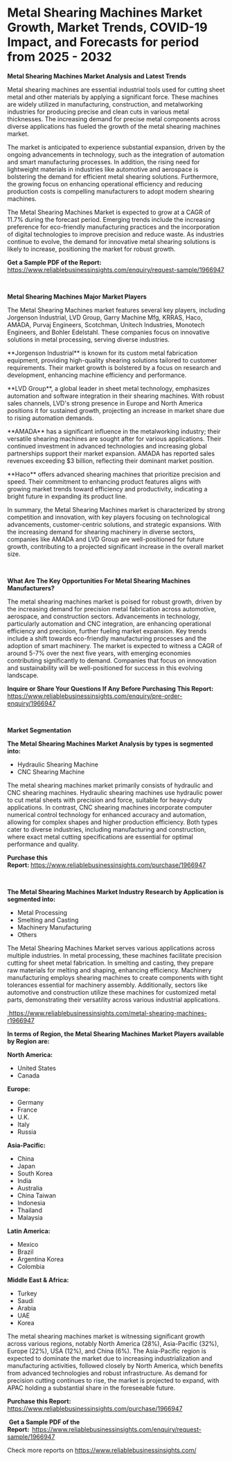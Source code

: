 <p><h1>Metal Shearing Machines Market Growth, Market Trends, COVID-19 Impact, and Forecasts for period from 2025 - 2032</h1></p><p><strong>Metal Shearing Machines Market Analysis and Latest Trends</strong></p>
<p><p>Metal shearing machines are essential industrial tools used for cutting sheet metal and other materials by applying a significant force. These machines are widely utilized in manufacturing, construction, and metalworking industries for producing precise and clean cuts in various metal thicknesses. The increasing demand for precise metal components across diverse applications has fueled the growth of the metal shearing machines market.</p><p>The market is anticipated to experience substantial expansion, driven by the ongoing advancements in technology, such as the integration of automation and smart manufacturing processes. In addition, the rising need for lightweight materials in industries like automotive and aerospace is bolstering the demand for efficient metal shearing solutions. Furthermore, the growing focus on enhancing operational efficiency and reducing production costs is compelling manufacturers to adopt modern shearing machines.</p><p>The Metal Shearing Machines Market is expected to grow at a CAGR of 11.7% during the forecast period. Emerging trends include the increasing preference for eco-friendly manufacturing practices and the incorporation of digital technologies to improve precision and reduce waste. As industries continue to evolve, the demand for innovative metal shearing solutions is likely to increase, positioning the market for robust growth.</p></p>
<p><strong>Get a Sample PDF of the Report:&nbsp;</strong> <a href="https://www.reliablebusinessinsights.com/enquiry/request-sample/1966947?utm_campaign=2439&utm_medium=2&utm_source=Github&utm_content=ia&utm_term=22022025&utm_id=metal-shearing-machines">https://www.reliablebusinessinsights.com/enquiry/request-sample/1966947</a></p>
<p>&nbsp;</p>
<p><strong>Metal Shearing Machines Major Market Players</strong></p>
<p><p>The Metal Shearing Machines market features several key players, including Jorgenson Industrial, LVD Group, Garry Machine Mfg, KRRAS, Haco, AMADA, Purvaj Engineers, Scotchman, Unitech Industries, Monotech Engineers, and Bohler Edelstahl. These companies focus on innovative solutions in metal processing, serving diverse industries.</p><p>**Jorgenson Industrial** is known for its custom metal fabrication equipment, providing high-quality shearing solutions tailored to customer requirements. Their market growth is bolstered by a focus on research and development, enhancing machine efficiency and performance.</p><p>**LVD Group**, a global leader in sheet metal technology, emphasizes automation and software integration in their shearing machines. With robust sales channels, LVD's strong presence in Europe and North America positions it for sustained growth, projecting an increase in market share due to rising automation demands.</p><p>**AMADA** has a significant influence in the metalworking industry; their versatile shearing machines are sought after for various applications. Their continued investment in advanced technologies and increasing global partnerships support their market expansion. AMADA has reported sales revenues exceeding $3 billion, reflecting their dominant market position.</p><p>**Haco** offers advanced shearing machines that prioritize precision and speed. Their commitment to enhancing product features aligns with growing market trends toward efficiency and productivity, indicating a bright future in expanding its product line.</p><p>In summary, the Metal Shearing Machines market is characterized by strong competition and innovation, with key players focusing on technological advancements, customer-centric solutions, and strategic expansions. With the increasing demand for shearing machinery in diverse sectors, companies like AMADA and LVD Group are well-positioned for future growth, contributing to a projected significant increase in the overall market size.</p></p>
<p>&nbsp;</p>
<p><strong>What Are The Key Opportunities For Metal Shearing Machines Manufacturers?</strong></p>
<p><p>The metal shearing machines market is poised for robust growth, driven by the increasing demand for precision metal fabrication across automotive, aerospace, and construction sectors. Advancements in technology, particularly automation and CNC integration, are enhancing operational efficiency and precision, further fueling market expansion. Key trends include a shift towards eco-friendly manufacturing processes and the adoption of smart machinery. The market is expected to witness a CAGR of around 5-7% over the next five years, with emerging economies contributing significantly to demand. Companies that focus on innovation and sustainability will be well-positioned for success in this evolving landscape.</p></p>
<p><strong>Inquire or Share Your Questions If Any Before Purchasing This Report:</strong> <a href="https://www.reliablebusinessinsights.com/enquiry/pre-order-enquiry/1966947?utm_campaign=2439&utm_medium=2&utm_source=Github&utm_content=ia&utm_term=22022025&utm_id=metal-shearing-machines">https://www.reliablebusinessinsights.com/enquiry/pre-order-enquiry/1966947</a></p>
<p>&nbsp;</p>
<p><strong>Market Segmentation</strong></p>
<p><strong>The Metal Shearing Machines Market Analysis by types is segmented into:</strong></p>
<p><ul><li>Hydraulic Shearing Machine</li><li>CNC Shearing Machine</li></ul></p>
<p><p>The metal shearing machines market primarily consists of hydraulic and CNC shearing machines. Hydraulic shearing machines use hydraulic power to cut metal sheets with precision and force, suitable for heavy-duty applications. In contrast, CNC shearing machines incorporate computer numerical control technology for enhanced accuracy and automation, allowing for complex shapes and higher production efficiency. Both types cater to diverse industries, including manufacturing and construction, where exact metal cutting specifications are essential for optimal performance and quality.</p></p>
<p><strong>Purchase this Report:&nbsp;</strong><a href="https://www.reliablebusinessinsights.com/purchase/1966947?utm_campaign=2439&utm_medium=2&utm_source=Github&utm_content=ia&utm_term=22022025&utm_id=metal-shearing-machines">https://www.reliablebusinessinsights.com/purchase/1966947</a></p>
<p>&nbsp;</p>
<p><strong>The Metal Shearing Machines Market Industry Research by Application is segmented into:</strong></p>
<p><ul><li>Metal Processing</li><li>Smelting and Casting</li><li>Machinery Manufacturing</li><li>Others</li></ul></p>
<p><p>The Metal Shearing Machines Market serves various applications across multiple industries. In metal processing, these machines facilitate precision cutting for sheet metal fabrication. In smelting and casting, they prepare raw materials for melting and shaping, enhancing efficiency. Machinery manufacturing employs shearing machines to create components with tight tolerances essential for machinery assembly. Additionally, sectors like automotive and construction utilize these machines for customized metal parts, demonstrating their versatility across various industrial applications.</p></p>
<p><a href="https://www.reliablebusinessinsights.com/metal-shearing-machines-r1966947?utm_campaign=2439&utm_medium=2&utm_source=Github&utm_content=ia&utm_term=22022025&utm_id=metal-shearing-machines">&nbsp;https://www.reliablebusinessinsights.com/metal-shearing-machines-r1966947</a></p>
<p><strong>In terms of Region, the Metal Shearing Machines Market Players available by Region are:</strong></p>
<p>
    <p> <strong> North America: </strong>
        <ul>
            <li>United States</li>
            <li>Canada</li>
        </ul>
        </p> 
    <p> <strong> Europe: </strong>
        <ul>
            <li>Germany</li>
            <li>France</li>
            <li>U.K.</li>
            <li>Italy</li>
            <li>Russia</li>
        </ul>
        </p> 
    <p> <strong> Asia-Pacific: </strong>
        <ul>
            <li>China</li>
            <li>Japan</li>
            <li>South Korea</li>
            <li>India</li>
            <li>Australia</li>
            <li>China Taiwan</li>
            <li>Indonesia</li>
            <li>Thailand</li>
            <li>Malaysia</li>
        </ul>
        </p> 
    <p> <strong> Latin America: </strong>
        <ul>
            <li>Mexico</li>
            <li>Brazil</li>
            <li>Argentina Korea</li>
            <li>Colombia</li>
        </ul>
        </p> 
    <p> <strong> Middle East & Africa: </strong>
        <ul>
            <li>Turkey</li>
            <li>Saudi</li>
            <li>Arabia</li>
            <li>UAE</li>
            <li>Korea</li>
        </ul>
    </p>
    </p>
<p><p>The metal shearing machines market is witnessing significant growth across various regions, notably North America (28%), Asia-Pacific (32%), Europe (22%), USA (12%), and China (6%). The Asia-Pacific region is expected to dominate the market due to increasing industrialization and manufacturing activities, followed closely by North America, which benefits from advanced technologies and robust infrastructure. As demand for precision cutting continues to rise, the market is projected to expand, with APAC holding a substantial share in the foreseeable future.</p></p>
<p><strong>Purchase this Report: </strong><a href="https://www.reliablebusinessinsights.com/purchase/1966947?utm_campaign=2439&utm_medium=2&utm_source=Github&utm_content=ia&utm_term=22022025&utm_id=metal-shearing-machines">https://www.reliablebusinessinsights.com/purchase/1966947</a></p>
<p>&nbsp;<strong>Get a Sample PDF of the Report:&nbsp;&nbsp;</strong><a href="https://www.reliablebusinessinsights.com/enquiry/request-sample/1966947?utm_campaign=2439&utm_medium=2&utm_source=Github&utm_content=ia&utm_term=22022025&utm_id=metal-shearing-machines">https://www.reliablebusinessinsights.com/enquiry/request-sample/1966947</a></p>
<p><strong></strong></p>
<p>Check more reports on <a href="https://www.reliablebusinessinsights.com/?utm_campaign=2439&utm_medium=2&utm_source=Github&utm_content=ia&utm_term=22022025&utm_id=metal-shearing-machines">https://www.reliablebusinessinsights.com/</a></p>